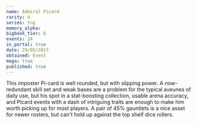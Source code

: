 ```yaml
---
name: Admiral Picard
rarity: 4
series: tng
memory_alpha:
bigbook_tier: 6
events: 24
in_portal: true
date: 29/05/2017
obtained: Event
mega: true
published: true
---
```


This imposter Pi-card is well rounded, but with slipping power. A now-redundant skill set and weak bases are a problem for the typical aveunes of daily use, but his spot in a stat-boosting collection, usable arena accuracy, and Picard events with a dash of intriguing traits are enough to make him worth picking up for most players. A pair of 45% gauntlets is a nice asset for newer rosters, but can't hold up against the top shelf dice rollers.
